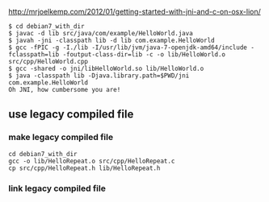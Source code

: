 http://mrjoelkemp.com/2012/01/getting-started-with-jni-and-c-on-osx-lion/

```
$ cd debian7_with_dir
$ javac -d lib src/java/com/example/HelloWorld.java
$ javah -jni -classpath lib -d lib com.example.HelloWorld
$ gcc -fPIC -g -I./lib -I/usr/lib/jvm/java-7-openjdk-amd64/include -fclasspath=lib -foutput-class-dir=lib -c -o lib/HelloWorld.o src/cpp/HelloWorld.cpp
$ gcc -shared -o jni/libHelloWorld.so lib/HelloWorld.o
$ java -classpath lib -Djava.library.path=$PWD/jni com.example.HelloWorld
Oh JNI, how cumbersome you are!
```


## use legacy compiled file

### make legacy compiled file

```
cd debian7_with_dir
gcc -o lib/HelloRepeat.o src/cpp/HelloRepeat.c
cp src/cpp/HelloRepeat.h lib/HelloRepeat.h
```

### link legacy compiled file

